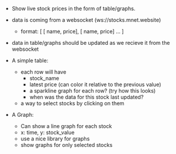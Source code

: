 - Show live stock prices in the form of table/graphs.
- data is coming from a websocket (ws://stocks.mnet.website)
  - format: [ [ name, price], [ name, price] … ]

- data in table/graphs should be updated as we recieve it from the websocket

- A simple table:
  - each row will have
    - stock_name
    - latest price (can color it relative to the previous value)
    - a sparkline graph for each row? (try how this looks)
    - when was the data for this stock last updated?
  - a way to select stocks by clicking on them

- A Graph:
  - Can show a line graph for each stock
  - x: time, y: stock_value
  - use a nice library for graphs
  - show graphs for only selected stocks
